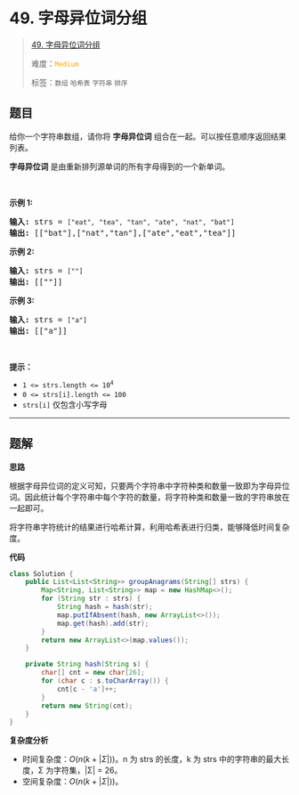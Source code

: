 # 49. 字母异位词分组

> [49. 字母异位词分组](https://leetcode.cn/problems/group-anagrams/)
>
> 难度：<font color=orange>`Medium`</font>
>
> 标签：`数组` `哈希表` `字符串` `排序`

## 题目

<p>给你一个字符串数组，请你将 <strong>字母异位词</strong> 组合在一起。可以按任意顺序返回结果列表。</p>

<p><strong>字母异位词</strong> 是由重新排列源单词的所有字母得到的一个新单词。</p>

<p>&nbsp;</p>

<p><strong>示例 1:</strong></p>

<pre>
<strong>输入:</strong> strs = <code>["eat", "tea", "tan", "ate", "nat", "bat"]</code>
<strong>输出: </strong>[["bat"],["nat","tan"],["ate","eat","tea"]]</pre>

<p><strong>示例 2:</strong></p>

<pre>
<strong>输入:</strong> strs = <code>[""]</code>
<strong>输出: </strong>[[""]]
</pre>

<p><strong>示例 3:</strong></p>

<pre>
<strong>输入:</strong> strs = <code>["a"]</code>
<strong>输出: </strong>[["a"]]</pre>

<p>&nbsp;</p>

<p><strong>提示：</strong></p>

<ul>
	<li><code>1 &lt;= strs.length &lt;= 10<sup>4</sup></code></li>
	<li><code>0 &lt;= strs[i].length &lt;= 100</code></li>
	<li><code>strs[i]</code>&nbsp;仅包含小写字母</li>
</ul>


--------------------

## 题解

**思路**

根据字母异位词的定义可知，只要两个字符串中字符种类和数量一致即为字母异位词。因此统计每个字符串中每个字符的数量，将字符种类和数量一致的字符串放在一起即可。

将字符串字符统计的结果进行哈希计算，利用哈希表进行归类，能够降低时间复杂度。

**代码**

```java
class Solution {
    public List<List<String>> groupAnagrams(String[] strs) {
        Map<String, List<String>> map = new HashMap<>();
        for (String str : strs) {
            String hash = hash(str);
            map.putIfAbsent(hash, new ArrayList<>());
            map.get(hash).add(str);
        }
        return new ArrayList<>(map.values());
    }

    private String hash(String s) {
        char[] cnt = new char[26];
        for (char c : s.toCharArray()) {
            cnt[c - 'a']++;
        }
        return new String(cnt);
    }
}
```

**复杂度分析**

- 时间复杂度：$O(n(k + |Σ|))$。n 为 strs 的长度，k 为 strs 中的字符串的最大长度，Σ 为字符集，|Σ| = 26。
- 空间复杂度：$O(n(k + |Σ|))$。
